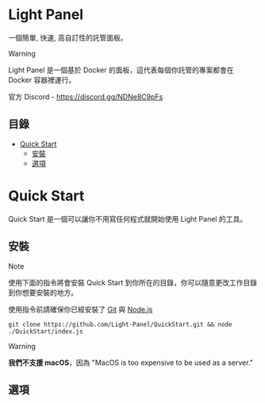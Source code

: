 # Light Panel
一個簡單, 快速, 高自訂性的託管面板。

> [!WARNING]
> Light Panel 是一個基於 Docker 的面板，這代表每個你託管的專案都會在 Docker 容器裡運行。

官方 Discord - https://discord.gg/NDNe8C9pFs

## 目錄
* [Quick Start](#quick-start)
  * [安裝](#安裝)
  * [選項](#選項)

# Quick Start
Quick Start 是一個可以讓你不用寫任何程式就開始使用 Light Panel 的工具。

## 安裝
> [!NOTE]
> 使用下面的指令將會安裝 Quick Start 到你所在的目錄，你可以隨意更改工作目錄到你想要安裝的地方。

使用指令前請確保你已經安裝了 [Git](https://git-scm.com/) 與 [Node.js](https://nodejs.org/en)
```
git clone https://github.com/Light-Panel/QuickStart.git && node ./QuickStart/index.js
```

> [!WARNING]
> **我們不支援 macOS**，因為 "MacOS is too expensive to be used as a server."

## 選項
